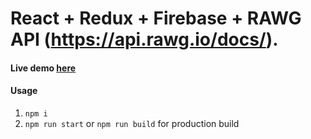 # React + Redux + Firebase + RAWG API (https://api.rawg.io/docs/).
#### Live demo [here](https://nttanh6299.github.io/rawg-client/#/)
#### Usage
1. `npm i`
2. `npm run start` or `npm run build` for production build
